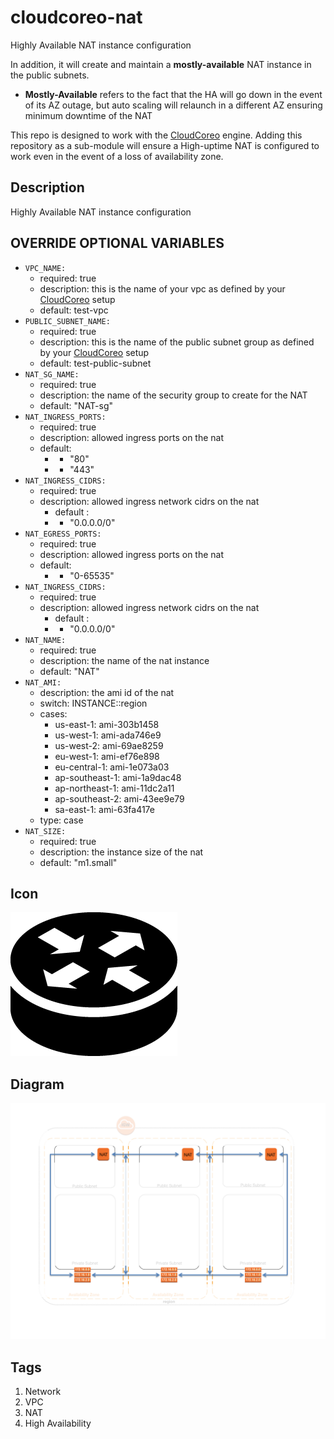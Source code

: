 cloudcoreo-nat
==============

Highly Available NAT instance configuration

In addition, it will create and maintain a <b>mostly-available</b> NAT instance in the public subnets.

* <b>Mostly-Available</b> refers to the fact that the HA will go down in the event of its AZ outage, but auto scaling will relaunch in a different AZ ensuring minimum downtime of the NAT

This repo is designed to work with the [CloudCoreo](http://www.cloudcoreo.com) engine. Adding this repository as a sub-module will ensure a High-uptime NAT is configured to work even in the event of a loss of availability zone.

## Description
Highly Available NAT instance configuration

## OVERRIDE OPTIONAL VARIABLES
* `VPC_NAME:`
  * required: true
  * description: this is the name of your vpc as defined by your [CloudCoreo](http://www.cloudcoreo.com) setup
  * default: test-vpc
* `PUBLIC_SUBNET_NAME:`
  * required: true
  * description: this is the name of the public subnet group as defined by your [CloudCoreo](http://www.cloudcoreo.com) setup
  * default: test-public-subnet
* `NAT_SG_NAME:`
  * required: true
  * description: the name of the security group to create for the NAT
  * default: "NAT-sg"
* `NAT_INGRESS_PORTS:`
  * required: true
  * description: allowed ingress ports on the nat
  * default:
    * - "80"
    * - "443"
* `NAT_INGRESS_CIDRS:`
  * required: true
  * description: allowed ingress network cidrs on the nat
    * default :
    * - "0.0.0.0/0"
* `NAT_EGRESS_PORTS:`
  * required: true
  * description: allowed ingress ports on the nat
  * default:
    * - "0-65535"
* `NAT_INGRESS_CIDRS:`
  * required: true
  * description: allowed ingress network cidrs on the nat
    * default :
    * - "0.0.0.0/0"
* `NAT_NAME:`
  * required: true
  * description: the name of the nat instance
  * default: "NAT"
* `NAT_AMI:`
  * description: the ami id of the nat
  * switch: INSTANCE::region
  * cases:
    * us-east-1: ami-303b1458
    * us-west-1: ami-ada746e9
    * us-west-2: ami-69ae8259
    * eu-west-1: ami-ef76e898
    * eu-central-1: ami-1e073a03
    * ap-southeast-1: ami-1a9dac48
    * ap-northeast-1: ami-11dc2a11
    * ap-southeast-2: ami-43ee9e79
    * sa-east-1: ami-63fa417e
  * type: case
* `NAT_SIZE:`
  * required: true
  * description: the instance size of the nat
  * default: "m1.small"

## Icon
![alt text](https://raw.githubusercontent.com/CloudCoreo/servers-nat/master/images/naticon.png "HA-NAT icon")

## Diagram
![alt text](https://raw.githubusercontent.com/CloudCoreo/servers-nat/master/images/hanat.png "HA-NAT")

## Tags
1. Network
1. VPC
1. NAT
1. High Availability

